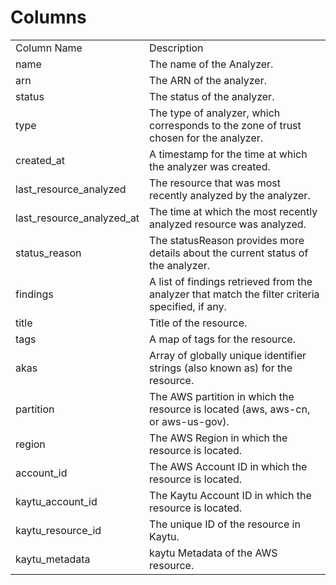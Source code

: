 # Columns  

<table>
	<tr><td>Column Name</td><td>Description</td></tr>
	<tr><td>name</td><td>The name of the Analyzer.</td></tr>
	<tr><td>arn</td><td>The ARN of the analyzer.</td></tr>
	<tr><td>status</td><td>The status of the analyzer.</td></tr>
	<tr><td>type</td><td>The type of analyzer, which corresponds to the zone of trust chosen for the analyzer.</td></tr>
	<tr><td>created_at</td><td>A timestamp for the time at which the analyzer was created.</td></tr>
	<tr><td>last_resource_analyzed</td><td>The resource that was most recently analyzed by the analyzer.</td></tr>
	<tr><td>last_resource_analyzed_at</td><td>The time at which the most recently analyzed resource was analyzed.</td></tr>
	<tr><td>status_reason</td><td>The statusReason provides more details about the current status of the analyzer.</td></tr>
	<tr><td>findings</td><td>A list of findings retrieved from the analyzer that match the filter criteria specified, if any.</td></tr>
	<tr><td>title</td><td>Title of the resource.</td></tr>
	<tr><td>tags</td><td>A map of tags for the resource.</td></tr>
	<tr><td>akas</td><td>Array of globally unique identifier strings (also known as) for the resource.</td></tr>
	<tr><td>partition</td><td>The AWS partition in which the resource is located (aws, aws-cn, or aws-us-gov).</td></tr>
	<tr><td>region</td><td>The AWS Region in which the resource is located.</td></tr>
	<tr><td>account_id</td><td>The AWS Account ID in which the resource is located.</td></tr>
	<tr><td>kaytu_account_id</td><td>The Kaytu Account ID in which the resource is located.</td></tr>
	<tr><td>kaytu_resource_id</td><td>The unique ID of the resource in Kaytu.</td></tr>
	<tr><td>kaytu_metadata</td><td>kaytu Metadata of the AWS resource.</td></tr>
</table>